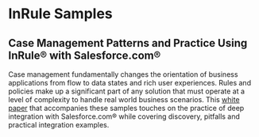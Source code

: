 # InRule Samples

## Case Management Patterns and Practice Using InRule® with Salesforce.com®

Case management fundamentally changes the orientation of business applications from flow to data states and rich user experiences.  Rules and policies make up a significant part of any solution that must operate at a level of complexity to handle real world business scenarios.  This <a href="http://support.inrule.com/cs/media/p/1563.aspx">white paper</a> that accompanies these samples touches on the practice of deep integration with Salesforce.com® while covering discovery, pitfalls and practical integration examples.
